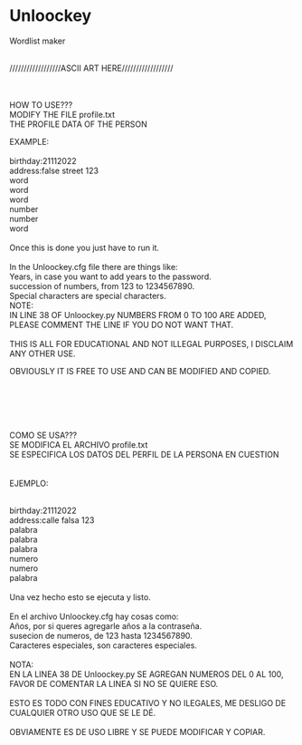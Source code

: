 # Unloockey
Wordlist maker

<p><br>
//////////////////ASCII ART HERE//////////////////
</p><br>
<br>
HOW TO USE???<br>
MODIFY THE FILE profile.txt <br>
THE PROFILE DATA OF THE PERSON <br>


EXAMPLE:<br>
<br>
birthday:21112022<br>
address:false street 123<br>
word<br>
word<br>
word<br>
number<br>
number<br>
word<br>
<br>
Once this is done you just have to run it.<br>
<br>
In the Unloockey.cfg file there are things like:<br>
Years, in case you want to add years to the password.<br>
succession of numbers, from 123 to 1234567890.<br>
Special characters are special characters.
<br>
NOTE:<br>
IN LINE 38 OF Unloockey.py NUMBERS FROM 0 TO 100 ARE ADDED, PLEASE COMMENT THE LINE IF YOU DO NOT WANT THAT.<br>
<br>
THIS IS ALL FOR EDUCATIONAL AND NOT ILLEGAL PURPOSES, I DISCLAIM ANY OTHER USE.<br>

OBVIOUSLY IT IS FREE TO USE AND CAN BE MODIFIED AND COPIED.<br>

<br><br>
<br>

<br>
COMO SE USA???<br>
SE MODIFICA EL ARCHIVO profile.txt<br>
SE ESPECIFICA LOS DATOS DEL PERFIL DE LA PERSONA EN CUESTION<br>
<br>
<br>
EJEMPLO:<br><br>

birthday:21112022<br>
address:calle falsa 123<br>
palabra<br>
palabra<br>
palabra<br>
numero<br>
numero<br>
palabra<br>
<br>
Una vez hecho esto se ejecuta y listo.<br>
<br>
En el archivo Unloockey.cfg hay cosas como:<br>
Años, por si queres agregarle años a la contraseña.<br>
susecion de numeros, de 123 hasta 1234567890.<br>
Caracteres especiales, son caracteres especiales.<br>
<br>
NOTA:<br>
EN LA LINEA 38 DE Unloockey.py SE AGREGAN NUMEROS DEL 0 AL 100, FAVOR DE COMENTAR LA LINEA SI NO SE QUIERE ESO.<br>
<br>
ESTO ES TODO CON FINES EDUCATIVO Y NO ILEGALES, ME DESLIGO DE CUALQUIER OTRO USO QUE SE LE DÉ.<br>
<br>
OBVIAMENTE ES DE USO LIBRE Y SE PUEDE MODIFICAR Y COPIAR.<br>
